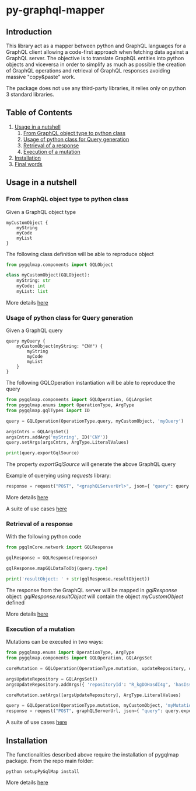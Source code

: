 # py-graphql-mapper

## Introduction

This library act as a mapper between python and GraphQL languages for a GraphQL client allowing a code-first approach when fetching data against a GraphQL server.
The objective is to translate GraphQL entities into python objects and viceversa in order to simplify as much as possible the creation of GraphQL operations and retrieval of GraphQL responses avoiding massive "copy&paste" work.

The package does not use any third-party libraries, it relies only on python 3 standard libraries. 


## Table of Contents

1. [Usage in a nutshell](#usage-in-a-nutshell)
    1. [From GraphQL object type to python class](#from-graphql-object-type-to-python-class)
    2. [Usage of python class for Query generation](#usage-of-python-class-for-query-generation)
    3. [Retrieval of a response](#retrieval-of-a-response)
    4. [Execution of a mutation](#execution-of-a-mutation)
2. [Installation](#installation)
3. [Final words](#final-words)


## Usage in a nutshell

### From GraphQL object type to python class

Given a GraphQL object type

```
myCustomObject {
    myString
    myCode
    myList
}
```

The following class definition will be able to reproduce object

```python
from pygqlmap.components import GQLObject

class myCustomObject(GQLObject): 
    myString: str
    myCode: int
    myList: list
```

More details [here](https://github.com/dapalex/PyGraphQLHelper/blob/main/pygqlmap/README.MD#creation-of-a-mappable-python-object)

### Usage of python class for Query generation

Given a GraphQL query

```
query myQuery {
    myCustomObject(myString: "CNY") {
        myString
        myCode
        myList
    }
}
```

The following GQLOperation instantiation will be able to reproduce the query

```python
from pygqlmap.components import GQLOperation, GQLArgsSet
from pygqlmap.enums import OperationType, ArgType
from pygqlmap.gqlTypes import ID

query = GQLOperation(OperationType.query, myCustomObject, 'myQuery')

argsCntrs = GQLArgsSet()
argsCntrs.addArg('myString', ID('CNY'))
query.setArgs(argsCntrs, ArgType.LiteralValues)

print(query.exportGqlSource)
```

The property _exportGqlSource_ will generate the above GraphQL query

Example of querying using *requests* library:

```python
response = request("POST", "<graphQLServerUrl>", json={ "query": query.exportGqlSource }, headers=<headers>)
```

More details [here](https://github.com/dapalex/PyGraphQLHelper/blob/main/pygqlmap/README.MD#gqloperation)

A suite of use cases [here](https://github.com/dapalex/PyGraphQLHelper/blob/main/test/README.MD#L11)

### Retrieval of a response

With the following python code

```python
from pgqlmCore.network import GQLResponse

gqlResponse = GQLResponse(response)

gqlResponse.mapGQLDataToObj(query.type)

print('resultObject: ' + str(gqlResponse.resultObject))
```

The response from the GraphQL server will be mapped in _gqlResponse_ object: _gqlResponse.resultObject_ will contain the object _myCustomObject_ defined

More details [here](https://github.com/dapalex/PyGraphQLHelper/blob/main/pygqlmap/README.MD#parsing-of-a-response)


### Execution of a mutation

Mutations can be executed in two ways:

```python
from pygqlmap.enums import OperationType, ArgType
from pygqlmap.components import GQLOperation, GQLArgsSet

coreMutation = GQLOperation(OperationType.mutation, updateRepository, operationName='myManualMutationUpdateRepository', logProgress=True)

argsUpdateRepository = GQLArgsSet()
argsUpdateRepository.addArgs({ 'repositoryId': "R_kgDOHasdI4g", 'hasIssuesEnabled': False })

coreMutation.setArgs([argsUpdateRepository], ArgType.LiteralValues)

query = GQLOperation(OperationType.mutation, myCustomObject, 'myMutation')
response = request("POST", graphQLServerUrl, json={ "query": query.exportGqlSource }, headers=headers)
```

A suite of use cases [here](https://github.com/dapalex/PyGraphQLHelper/blob/main/test/README.MD#L110)

## Installation

The functionalities described above require the installation of pygqlmap package. From the repo main folder:

```
python setupPyGqlMap install
```

More details [here](https://github.com/dapalex/PyGraphQLHelper/blob/main/pygqlmap/README.MD#installation)

